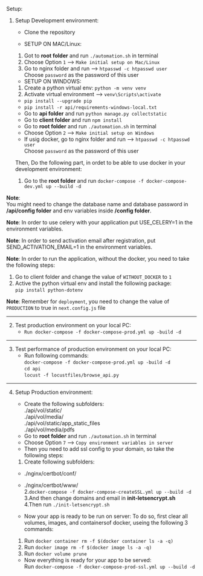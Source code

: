 Setup:

1. Setup Development environment: <br>

   - Clone the repository <br>

   - SETUP ON MAC/Linux:

   1. Got to **root folder** and run `./automation.sh` in terminal<br>
   2. Choose Option `1` --> `Make initial setup on Mac/Linux`<br>
   3. Go to nginx folder and run --> `htpasswd -c htpasswd user` <br>
      Choose `password` as the password of this user

   - SETUP ON WINDOWS:

   1. Create a python virtual env: `python -m venv venv` <br>
   2. Activate virtual environment --> `venv\Scripts\activate` <br>

   - `pip install --upgrade pip` <br>
   - `pip install -r api/requirements-windows-local.txt` <br>
   - Go to **api folder** and run `python manage.py collectstatic` <br>
   - Go to **client folder** and run `npm install` <br>
   - Go to **root folder** and run `./automation.sh` in terminal<br>
   - Choose Option `2` --> `Make initial setup on Windows`<br>
   - If usig docker, go to nginx folder and run --> `htpasswd -c htpasswd user` <br>
     Choose `password` as the password of this user

   Then, Do the following part, in ordet to be able to use docker in your development environment:

   1. Go to the **root folder** and run `docker-compose -f docker-compose-dev.yml up --build -d` <br>

**Note**:<br> You might need to change the database name and database password in **/api/config folder** and env variables inside **/config folder**.

**Note**: In order to use celery with your application put USE_CELERY=1 in the environment variables.

**Note**: In order to send activation email after registration, put SEND_ACTIVATION_EMAIL=1 in the environment variables.

**Note**: In order to run the application, without the docker, you need to take the following steps: <br>

1. Go to client folder and change the value of `WITHOUT_DOCKER` to `1` <br>
2. Active the python virtual env and install the following package: <br>
   `pip install python-dotenv`

**Note**: Remember for `deployment`, you need to change the value of `PRODUCTION` to true in `next.config.js` file <br>

<hr>

2. Test production environment on your local PC: <br>
   - `Run docker-compose -f docker-compose-prod.yml up -build -d`

<hr>

3. Test performance of production environment on your local PC: <br>
   - Run following commands:<br>
     `docker-compose -f docker-compose-prod.yml up -build -d` <br>
     `cd api` <br>
     `locust -f locustfiles/browse_api.py`

<hr>

4. Setup Production environment: <br>

   - Create the following subfolders: <br>
     ./api/vol/static/ <br>
     ./api/vol/media/ <br>
     ./api/vol/static/app_static_files <br>
     ./api/vol/media/pdfs <br>
   - Go to **root folder** and run `./automation.sh` in terminal<br>
   - Choose Option `7` --> `Copy environment variables in server`<br>
   - Then you need to add ssl config to your domain, so take the following steps: <br>

   1. Create following subfolders: <br>

   - ./nginx/certbot/conf/ <br>
   - ./nginx/certbot/www/ <br> 2.`docker-compose -f docker-compose-createSSL.yml up --build -d` <br>
     3.And then change domains and email in **init-letsencrypt.sh** <br>
     4.Then run `./init-letsencrypt.sh` <br>

   - Now your app is ready to be run on server:
     To do so, first clear all volumes, images, and containersof docker, useing the following 3 commands: <br>

   1. Run `docker container rm -f $(docker container ls -a -q)` <br>
   2. Run `docker image rm -f $(docker image ls -a -q)` <br>
   3. Run `docker volume prune` <br>

   - Now everything is ready for your app to be served: <br>
     Run `docker-compose -f docker-compose-prod-ssl.yml up --build -d`
